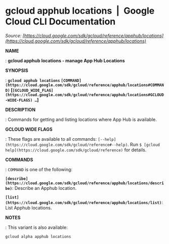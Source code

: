 # gcloud apphub locations  |  Google Cloud CLI Documentation

*Source: [https://cloud.google.com/sdk/gcloud/reference/apphub/locations](https://cloud.google.com/sdk/gcloud/reference/apphub/locations)*

**NAME**

: **gcloud apphub locations - manage App Hub Locations**

**SYNOPSIS**

: **`gcloud apphub locations` `[COMMAND](https://cloud.google.com/sdk/gcloud/reference/apphub/locations#COMMAND)` [`[GCLOUD_WIDE_FLAG](https://cloud.google.com/sdk/gcloud/reference/apphub/locations#GCLOUD-WIDE-FLAGS) …`]**

**DESCRIPTION**

: Commands for getting and listing locations where App Hub is available.

**GCLOUD WIDE FLAGS**

: These flags are available to all commands: `[--help](https://cloud.google.com/sdk/gcloud/reference#--help)`.
Run `$ [gcloud help](https://cloud.google.com/sdk/gcloud/reference)` for details.

**COMMANDS**

: ``COMMAND`` is one of the following:

**`[describe](https://cloud.google.com/sdk/gcloud/reference/apphub/locations/describe)`**:
Describe an Apphub location.

**`[list](https://cloud.google.com/sdk/gcloud/reference/apphub/locations/list)`**:
List Apphub locations.

**NOTES**

: This variant is also available:

```
gcloud alpha apphub locations
```
